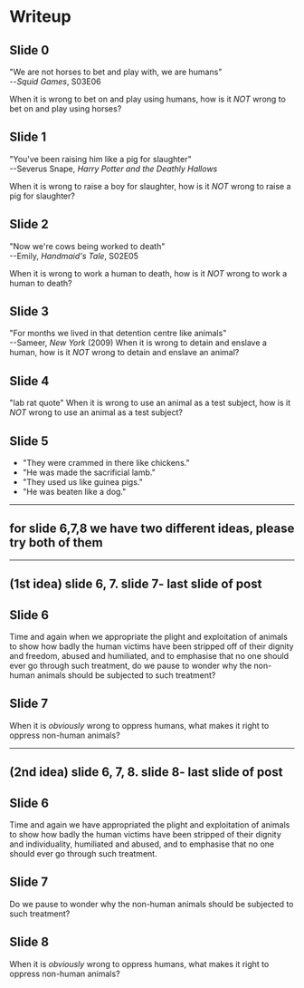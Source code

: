 # Writeup
## Slide 0
"We are not horses to bet and play with, we are humans"  
--_Squid Games_, S03E06

When it is wrong to bet on and play using humans,
how is it _NOT_ wrong to bet on and play using horses?

## Slide 1 
"You've been raising him like a pig for slaughter"  
--Severus Snape, _Harry Potter and the Deathly Hallows_

When it is wrong to raise a boy for slaughter,
how is it _NOT_ wrong to raise a pig for slaughter?

## Slide 2
"Now we're cows being worked to death"  
--Emily, _Handmaid's Tale_, S02E05

When it is wrong to work a human to death,
how is it _NOT_ wrong to work a human to death?

## Slide 3
"For months we lived in that detention centre like animals"  
--Sameer, _New York_ (2009)
When it is wrong to detain and enslave a human, 
how is it _NOT_ wrong to detain and enslave an animal?

## Slide 4
"lab rat quote" 
When it is wrong to use an animal as a test subject, 
how is it _NOT_ wrong to use an animal as a test subject?

## Slide 5 
- "They were crammed in there like chickens."
- "He was made the sacrificial lamb."
- "They used us like guinea pigs."
- "He was beaten like a dog."

---
for slide 6,7,8 we have two different ideas, please try both of them
---
---
(1st idea) slide 6, 7. slide 7- last slide of post
---

## Slide 6 
Time and again when we appropriate the plight and exploitation of animals to show how badly the human victims have been stripped off of their dignity and freedom, abused and humiliated, and to emphasise that no one should ever go through such treatment, do we pause to wonder why the non-human animals should be subjected to such treatment? 

## Slide 7
When it is _obviously_ wrong to oppress humans, what makes it right to oppress non-human animals?

---
(2nd idea) slide 6, 7, 8. slide 8- last slide of post
---

## Slide 6 
Time and again we have appropriated the plight and exploitation of animals to show how badly the human victims have been stripped of their dignity and individuality, humiliated and abused, and to emphasise that no one should ever go through such treatment.

## Slide 7 
Do we pause to wonder why the non-human animals should be subjected to such treatment? 

## Slide 8
When it is _obviously_ wrong to oppress humans, what makes it right to oppress non-human animals?

